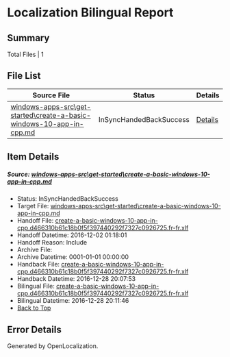 # <a name='report-top'></a> Localization Bilingual Report

## Summary
 Total Files | 1

## File List
 Source File | Status | Details 
 ----------- | ------ | ------- 
 [windows-apps-src\get-started\create-a-basic-windows-10-app-in-cpp.md](https://cpubwin.visualstudio.com/windows-uwp/_git/windows-uwp/commit/351feda6d9b12b44b0711fe7f4665e08e320580d?path=windows-apps-src%2Fget-started%2Fcreate-a-basic-windows-10-app-in-cpp.md&_a=contents) | InSyncHandedBackSuccess | [Details](#d6f90d8bcff80ef8fae5f85a572e1b1ab11f153d3613)

## Item Details
##### <a name='d6f90d8bcff80ef8fae5f85a572e1b1ab11f153d3613'></a> Source: [windows-apps-src\get-started\create-a-basic-windows-10-app-in-cpp.md](https://cpubwin.visualstudio.com/windows-uwp/_git/windows-uwp/commit/351feda6d9b12b44b0711fe7f4665e08e320580d?path=windows-apps-src%2Fget-started%2Fcreate-a-basic-windows-10-app-in-cpp.md&_a=contents)
* Status: InSyncHandedBackSuccess
* Target File: [windows-apps-src\get-started\create-a-basic-windows-10-app-in-cpp.md](https://cpubwin.visualstudio.com/windows-uwp/_git/windows-uwp.fr-fr/commit/16108a05c2cb3c2e3e37af8296bba5627be606cc?path=windows-apps-src%2Fget-started%2Fcreate-a-basic-windows-10-app-in-cpp.md&_a=contents)
* Handoff File: [create-a-basic-windows-10-app-in-cpp.d466310b61c18b0f5f397440292f7327c0926725.fr-fr.xlf](https://cpubwin.visualstudio.com/windows-uwp/_git/WDCLib.handoff/commit/64831dc5ca720ba3d2452bb65416287b2dfc80ad?path=ol-handoff%2Fcpubwin%2Fwindows-uwp.fr-fr%2Fmaster%2Fcreate-a-basic-windows-10-app-in-cpp.d466310b61c18b0f5f397440292f7327c0926725.fr-fr.xlf&_a=contents)
* Handoff Datetime: 2016-12-02 01:18:01
* Handoff Reason: Include
* Archive File: 
* Archive Datetime: 0001-01-01 00:00:00
* Handback File: [create-a-basic-windows-10-app-in-cpp.d466310b61c18b0f5f397440292f7327c0926725.fr-fr.xlf](https://cpubwin.visualstudio.com/windows-uwp/_git/WDCLib.handback/commit/a9d8b777b5cdb62eb0edf7203e5812cbe9c3d85e?path=ol-handback%2Fcpubwin%2Fwindows-uwp.fr-fr%2Fmaster%2Fcreate-a-basic-windows-10-app-in-cpp.d466310b61c18b0f5f397440292f7327c0926725.fr-fr.xlf&_a=contents)
* Handback Datetime: 2016-12-28 20:07:53
* Bilingual File: [create-a-basic-windows-10-app-in-cpp.d466310b61c18b0f5f397440292f7327c0926725.fr-fr.xlf](https://cpubwin.visualstudio.com/windows-uwp/_git/WDCLib.handback/commit/a9d8b777b5cdb62eb0edf7203e5812cbe9c3d85e?path=ol-handback%2Fcpubwin%2Fwindows-uwp.fr-fr%2Fmaster%2Fcreate-a-basic-windows-10-app-in-cpp.d466310b61c18b0f5f397440292f7327c0926725.fr-fr.xlf&_a=contents)
* Bilingual Datetime: 2016-12-28 20:11:46
* [Back to Top](#report-top)


## Error Details

Generated by OpenLocalization.

